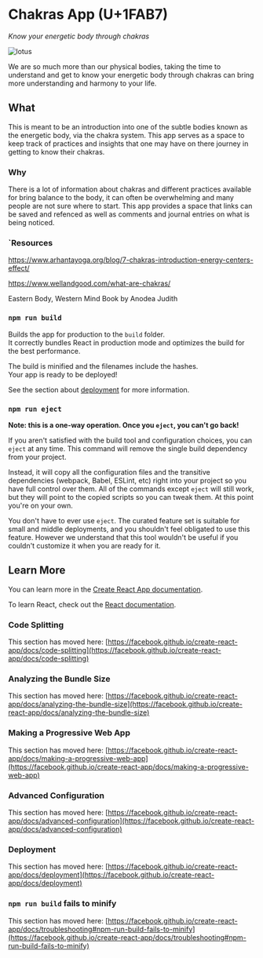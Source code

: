 # Chakras App (U+1FAB7)

*Know your energetic body through chakras*

![lotus](https://media.istockphoto.com/id/472321225/vector/lotus-flower-buddhist-symbol.jpg?s=612x612&w=0&k=20&c=AyKHBlHp_RsbdDKF4g5L5k5lmzXCVkVn0qSC2THcyds=)

We are so much more than our physical bodies, taking the time to understand and get to know your energetic body through chakras can bring more understanding and harmony to your life. 

## What

This is meant to be an introduction into one of the subtle bodies known as the energetic body, via the chakra system. This app serves as a space to keep track of practices and insights that one may have on there journey in getting to know their chakras.

### Why

There is a lot of information about chakras and different practices available for bring balance to the body, it can often be overwhelming and many people are not sure where to start. This app provides a space that links can be saved and refenced as well as comments and journal entries on what is being noticed.

### `Resources

https://www.arhantayoga.org/blog/7-chakras-introduction-energy-centers-effect/

https://www.wellandgood.com/what-are-chakras/

Eastern Body, Western Mind Book by Anodea Judith

### `npm run build`

Builds the app for production to the `build` folder.\
It correctly bundles React in production mode and optimizes the build for the best performance.

The build is minified and the filenames include the hashes.\
Your app is ready to be deployed!

See the section about [deployment](https://facebook.github.io/create-react-app/docs/deployment) for more information.

### `npm run eject`

**Note: this is a one-way operation. Once you `eject`, you can't go back!**

If you aren't satisfied with the build tool and configuration choices, you can `eject` at any time. This command will remove the single build dependency from your project.

Instead, it will copy all the configuration files and the transitive dependencies (webpack, Babel, ESLint, etc) right into your project so you have full control over them. All of the commands except `eject` will still work, but they will point to the copied scripts so you can tweak them. At this point you're on your own.

You don't have to ever use `eject`. The curated feature set is suitable for small and middle deployments, and you shouldn't feel obligated to use this feature. However we understand that this tool wouldn't be useful if you couldn't customize it when you are ready for it.

## Learn More

You can learn more in the [Create React App documentation](https://facebook.github.io/create-react-app/docs/getting-started).

To learn React, check out the [React documentation](https://reactjs.org/).

### Code Splitting

This section has moved here: [https://facebook.github.io/create-react-app/docs/code-splitting](https://facebook.github.io/create-react-app/docs/code-splitting)

### Analyzing the Bundle Size

This section has moved here: [https://facebook.github.io/create-react-app/docs/analyzing-the-bundle-size](https://facebook.github.io/create-react-app/docs/analyzing-the-bundle-size)

### Making a Progressive Web App

This section has moved here: [https://facebook.github.io/create-react-app/docs/making-a-progressive-web-app](https://facebook.github.io/create-react-app/docs/making-a-progressive-web-app)

### Advanced Configuration

This section has moved here: [https://facebook.github.io/create-react-app/docs/advanced-configuration](https://facebook.github.io/create-react-app/docs/advanced-configuration)

### Deployment

This section has moved here: [https://facebook.github.io/create-react-app/docs/deployment](https://facebook.github.io/create-react-app/docs/deployment)

### `npm run build` fails to minify

This section has moved here: [https://facebook.github.io/create-react-app/docs/troubleshooting#npm-run-build-fails-to-minify](https://facebook.github.io/create-react-app/docs/troubleshooting#npm-run-build-fails-to-minify)
